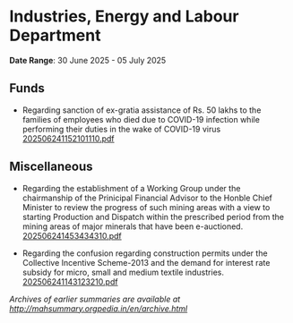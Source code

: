 # Industries, Energy and Labour Department

**Date Range**: 30 June 2025 - 05 July 2025


## Funds
- Regarding sanction of ex-gratia assistance of Rs. 50 lakhs to the families of employees who died due to COVID-19 infection while performing their duties in the wake of COVID-19 virus\
  [202506241152101110.pdf](https://gr.maharashtra.gov.in/Site/Upload/Government%20Resolutions/English/202506241152101110.pdf)

## Miscellaneous
- Regarding the establishment of a Working Group under the chairmanship of the Prinicipal Financial Advisor to the Honble Chief Minister to review the progress of such mining areas with a view to starting Production and Dispatch within the prescribed period from the mining areas of major minerals that have been e-auctioned.\
  [202506241453434310.pdf](https://gr.maharashtra.gov.in/Site/Upload/Government%20Resolutions/English/202506241453434310.pdf)

- Regarding the confusion regarding construction permits under the Collective Incentive Scheme-2013 and the demand for interest rate subsidy for micro, small and medium textile industries.\
  [202506241143123210.pdf](https://gr.maharashtra.gov.in/Site/Upload/Government%20Resolutions/English/202506241143123210.pdf)


*Archives of earlier summaries are available at http://mahsummary.orgpedia.in/en/archive.html*
